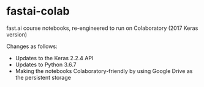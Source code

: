 # fastai-colab
fast.ai course notebooks, re-engineered to run on Colaboratory (2017 Keras version)

Changes as follows:
* Updates to the Keras 2.2.4 API
* Updates to Python 3.6.7
* Making the notebooks Colaboratory-friendly by using Google Drive as the persistent storage

